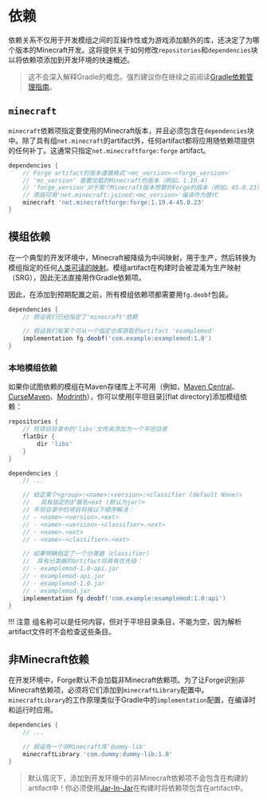 依赖
====

依赖关系不仅用于开发模组之间的互操作性或为游戏添加额外的库，还决定了为哪个版本的Minecraft开发。这将提供关于如何修改`repositories`和`dependencies`块以将依赖项添加到开发环境的快速概述。

> 这不会深入解释Gradle的概念。强烈建议你在继续之前阅读[Gradle依赖管理指南][guide]。

`minecraft`
-----------

`minecraft`依赖项指定要使用的Minecraft版本，并且必须包含在`dependencies`块中。除了具有组`net.minecraft`的artifact外，任何artifact都将应用随依赖项提供的任何补丁。这通常只指定`net.minecraftforge:forge` artifact。

```gradle
dependencies {
    // Forge artifact的版本遵循格式'<mc_version>-<forge_version>'
    // 'mc_version' 是要加载的Minecraft的版本（例如，1.19.4）
    // 'forge_version'对于那个Minecraft版本想要的Forge的版本（例如，45.0.23）
    // 原版可用'net.minecraft:joined:<mc_version>'编译作为替代
    minecraft 'net.minecraftforge:forge:1.19.4-45.0.23'
}
```

模组依赖
--------

在一个典型的开发环境中，Minecraft被降级为中间映射，用于生产，然后转换为模组指定的任何[人类可读的映射][mappings]。模组artifact在构建时会被混淆为生产映射（SRG），因此无法直接用作Gradle依赖项。

因此，在添加到预期配置之前，所有模组依赖项都需要用`fg.deobf`包装。

```gradle
dependencies {
    // 假设我们已经指定了'minecraft'依赖

    // 假设我们有某个可从一个指定仓库获取的artifact 'examplemod'
    implementation fg.deobf('com.example:examplemod:1.0')
}
```

### 本地模组依赖

如果你试图依赖的模组在Maven存储库上不可用（例如，[Maven Central][central]、[CurseMaven]、[Modrinth]），你可以使用[平坦目录][flat directory]添加模组依赖：

```gradle
repositories {
    // 将项目目录中的'libs'文件夹添加为一个平坦目录
    flatDir {
        dir 'libs'
    }
}

dependencies {
    // ...

    // 给定某个<group>:<name>:<version>:<classifier (default None)>
    //   具有指定的扩展名<ext (默认为jar)>
    // 平坦目录中的项目将按以下顺序解决：
    // - <name>-<version>.<ext>
    // - <name>-<version>-<classifier>.<ext>
    // - <name>.<ext>
    // - <name>-<classifier>.<ext>

    // 如果明确指定了一个分类器（classifier）
    //  具有分类器的artifact将具有优先级：
    // - examplemod-1.0-api.jar
    // - examplemod-api.jar
    // - examplemod-1.0.jar
    // - examplemod.jar
    implementation fg.deobf('com.example:examplemod:1.0:api')
}
```

!!! 注意
    组名称可以是任何内容，但对于平坦目录条目，不能为空，因为解析artifact文件时不会检查这些条目。

非Minecraft依赖
---------------

在开发环境中，Forge默认不会加载非Minecraft依赖项。为了让Forge识别非Minecraft依赖项，必须将它们添加到`minecraftLibrary`配置中。`minecraftLibrary`的工作原理类似于Gradle中的`implementation`配置，在编译时和运行时应用。

```gradle
dependencies {
    // ...

    // 假设有一个非Minecraft库'dummy-lib'
    minecraftLibrary 'com.dummy:dummy-lib:1.0'
}
```

> 默认情况下，添加到开发环境中的非Minecraft依赖项不会包含在构建的artifact中！你必须使用[Jar-In-Jar][jij]在构建时将依赖项包含在artifact中。

[guide]: https://docs.gradle.org/7.6/userguide/dependency_management.html
[mappings]: ../configuration/index.md#human-readable-mappings

[central]: https://central.sonatype.com/
[CurseMaven]: https://cursemaven.com/
[Modrinth]: https://docs.modrinth.com/docs/tutorials/maven/

[flat]: https://docs.gradle.org/7.6/userguide/declaring_repositories.html#sub:flat_dir_resolver

[jij]: ./jarinjar.md
